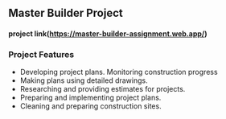 ## Master Builder Project
#### project link(https://master-builder-assignment.web.app/)
### Project Features 
* Developing project plans. Monitoring construction progress
* Making plans using detailed drawings.
* Researching and providing estimates for projects.
* Preparing and implementing project plans.
* Cleaning and preparing construction sites.
